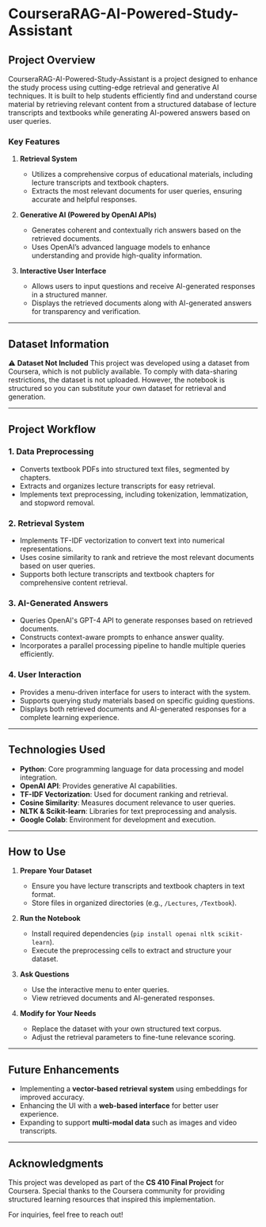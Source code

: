 # CourseraRAG-AI-Powered-Study-Assistant

## Project Overview

CourseraRAG-AI-Powered-Study-Assistant is a project designed to enhance the study process using cutting-edge retrieval and generative AI techniques. It is built to help students efficiently find and understand course material by retrieving relevant content from a structured database of lecture transcripts and textbooks while generating AI-powered answers based on user queries.

### Key Features

1. **Retrieval System**
   - Utilizes a comprehensive corpus of educational materials, including lecture transcripts and textbook chapters.
   - Extracts the most relevant documents for user queries, ensuring accurate and helpful responses.

2. **Generative AI (Powered by OpenAI APIs)**
   - Generates coherent and contextually rich answers based on the retrieved documents.
   - Uses OpenAI’s advanced language models to enhance understanding and provide high-quality information.

3. **Interactive User Interface**
   - Allows users to input questions and receive AI-generated responses in a structured manner.
   - Displays the retrieved documents along with AI-generated answers for transparency and verification.

---

## Dataset Information

⚠️ **Dataset Not Included**
This project was developed using a dataset from Coursera, which is not publicly available. To comply with data-sharing restrictions, the dataset is not uploaded. However, the notebook is structured so you can substitute your own dataset for retrieval and generation.

---

## Project Workflow

### 1. Data Preprocessing
- Converts textbook PDFs into structured text files, segmented by chapters.
- Extracts and organizes lecture transcripts for easy retrieval.
- Implements text preprocessing, including tokenization, lemmatization, and stopword removal.

### 2. Retrieval System
- Implements TF-IDF vectorization to convert text into numerical representations.
- Uses cosine similarity to rank and retrieve the most relevant documents based on user queries.
- Supports both lecture transcripts and textbook chapters for comprehensive content retrieval.

### 3. AI-Generated Answers
- Queries OpenAI's GPT-4 API to generate responses based on retrieved documents.
- Constructs context-aware prompts to enhance answer quality.
- Incorporates a parallel processing pipeline to handle multiple queries efficiently.

### 4. User Interaction
- Provides a menu-driven interface for users to interact with the system.
- Supports querying study materials based on specific guiding questions.
- Displays both retrieved documents and AI-generated responses for a complete learning experience.

---

## Technologies Used

- **Python**: Core programming language for data processing and model integration.
- **OpenAI API**: Provides generative AI capabilities.
- **TF-IDF Vectorization**: Used for document ranking and retrieval.
- **Cosine Similarity**: Measures document relevance to user queries.
- **NLTK & Scikit-learn**: Libraries for text preprocessing and analysis.
- **Google Colab**: Environment for development and execution.

---

## How to Use

1. **Prepare Your Dataset**
   - Ensure you have lecture transcripts and textbook chapters in text format.
   - Store files in organized directories (e.g., `/Lectures`, `/Textbook`).

2. **Run the Notebook**
   - Install required dependencies (`pip install openai nltk scikit-learn`).
   - Execute the preprocessing cells to extract and structure your dataset.

3. **Ask Questions**
   - Use the interactive menu to enter queries.
   - View retrieved documents and AI-generated responses.

4. **Modify for Your Needs**
   - Replace the dataset with your own structured text corpus.
   - Adjust the retrieval parameters to fine-tune relevance scoring.

---

## Future Enhancements

- Implementing a **vector-based retrieval system** using embeddings for improved accuracy.
- Enhancing the UI with a **web-based interface** for better user experience.
- Expanding to support **multi-modal data** such as images and video transcripts.

---

## Acknowledgments

This project was developed as part of the **CS 410 Final Project** for Coursera. Special thanks to the Coursera community for providing structured learning resources that inspired this implementation.

For inquiries, feel free to reach out!

